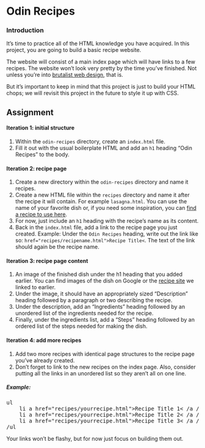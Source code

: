 # Odin Recipes

### Introduction
It’s time to practice all of the HTML knowledge you have acquired. In this project, you are going to build a basic recipe website.

The website will consist of a main index page which will have links to a few recipes. The website won’t look very pretty by the time you’ve finished. Not unless you’re into [brutalist web design](https://brutalistwebsites.com/), that is.

But it’s important to keep in mind that this project is just to build your HTML chops; we will revisit this project in the future to style it up with CSS.

## Assignment
#### Iteration 1: initial structure
1. Within the <code>odin-recipes</code> directory, create an <code>index.html</code> file.
2. Fill it out with the usual boilerplate HTML and add an <code>h1</code> heading “Odin Recipes” to the body.

#### Iteration 2: recipe page
1. Create a new directory within the <code>odin-recipes</code> directory and name it recipes.
2. Create a new HTML file within the <code>recipes</code> directory and name it after the recipe it will contain. For example <code>lasagna.html</code>. You can use the name of your favorite dish or, if you need some inspiration, you can [find a recipe to use here](https://www.allrecipes.com/).
3. For now, just include an <code>h1</code> heading with the recipe’s name as its content.
4. Back in the <code>index.html</code> file, add a link to the recipe page you just created. Example: Under the <code>Odin Recipes</code> heading, write out the link like so: <code>href="recipes/recipename.html">Recipe Title<</code>. The text of the link should again be the recipe name.
   

#### Iteration 3: recipe page content
1. An image of the finished dish under the h1 heading that you added earlier. You can find images of the dish on Google or the [recipe site](https://www.allrecipes.com/) we linked to earlier.
2. Under the image, it should have an appropriately sized “Description” heading followed by a paragraph or two describing the recipe.
3. Under the description, add an “Ingredients” heading followed by an unordered list of the ingredients needed for the recipe.
4. Finally, under the ingredients list, add a “Steps” heading followed by an ordered list of the steps needed for making the dish.

#### Iteration 4: add more recipes
1. Add two more recipes with identical page structures to the recipe page you’ve already created.
2. Don’t forget to link to the new recipes on the index page. Also, consider putting all the links in an unordered list so they aren’t all on one line.

##### Example:
<pre>
ul
    li a href="recipes/yourrecipe.html">Recipe Title 1< /a /li
    li a href="recipes/yourrecipe.html">Recipe Title 2< /a /li
    li a href="recipes/yourrecipe.html">Recipe Title 3< /a /li
/ul
</pre>

Your links won’t be flashy, but for now just focus on building them out.